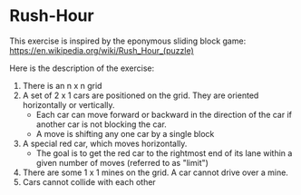 # Rush-Hour

This exercise is inspired by the eponymous sliding block game:
https://en.wikipedia.org/wiki/Rush_Hour_(puzzle)

Here is the description of the exercise:
1) There is an n x n grid
2) A set of 2 x 1 cars are positioned on the grid. They are oriented horizontally or vertically.
   - Each car can move forward or backward in the direction of the car if another car is not blocking the car.
   - A move is shifting any one car by a single block
3) A special red car, which moves horizontally.
   - The goal is to get the red car to the rightmost end of its lane within a given number of moves (referred to as "limit")
4) There are some 1 x 1 mines on the grid. A car cannot drive over a mine.
5) Cars cannot collide with each other

